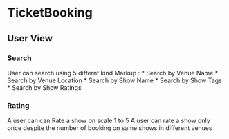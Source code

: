 # TicketBooking

## User View

### Search
User can search using 5 differnt kind
Markup : * Search by Venue Name
        * Search by Venue Location
        * Search by Show Name
        * Search by Show Tags
        * Search by Show Ratings

### Rating
 A user can can Rate a show on scale 1 to 5
 A user can rate a show only once despite the number of booking on same shows in different venues

